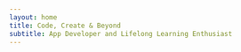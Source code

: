 ```yaml
---
layout: home
title: Code, Create & Beyond
subtitle: App Developer and Lifelong Learning Enthusiast
---
```

